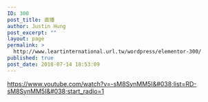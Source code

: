 ```yaml
---
ID: 300
post_title: 直播
author: Justin Hung
post_excerpt: ""
layout: page
permalink: >
  http://www.leartinternational.url.tw/wordpress/elementor-300/
published: true
post_date: 2018-07-14 18:53:09
---
```

https://www.youtube.com/watch?v=-sM8SynMM5I&#038;list=RD-sM8SynMM5I&#038;start_radio=1